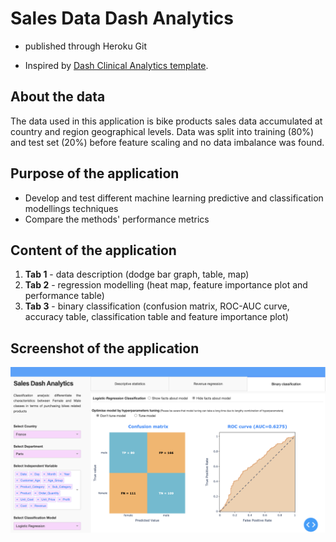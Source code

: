 # Sales Data Dash Analytics
* published through Heroku Git

* Inspired by [Dash Clinical Analytics template](https://dash-gallery.plotly.host/dash-clinical-analytics/).

## About the data
The data used in this application is bike products sales data accumulated at 
country and region geographical levels. Data was split into training (80%) and 
test set (20%) before feature scaling and no data imbalance was found. 

## Purpose of the application
* Develop and test different machine learning predictive and classification modellings techniques
* Compare the methods' performance metrics

## Content of the application
1. **Tab 1** - data description (dodge bar graph, table, map)
2. **Tab 2** - regression modelling (heat map, feature importance plot and performance table)
3. **Tab 3** - binary classification (confusion matrix, ROC-AUC curve, accuracy table, classification table 
and feature importance plot)

## Screenshot of the application
![screenshot](img/DASH.png)
